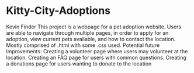 # Kitty-City-Adoptions
Kevin Finder
This project is a webpage for a pet adoption website. Users are able to navigate through multiple pages, in order to apply for an adoption, view current pets available, and how to contact the location.
Mostly comprised of .html with some .css used.
Potential future improvements:
      Creating a volunteer page where users may volunteer at the location.
      Creating an FAQ page for users with common questions.
      Creating a donations page for users wanting to donate to the location
  
